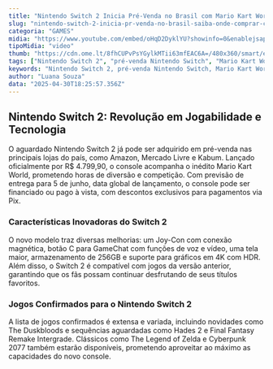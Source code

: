 ```yaml
---
title: "Nintendo Switch 2 Inicia Pré-Venda no Brasil com Mario Kart World Incluso"
slug: "nintendo-switch-2-inicia-pr-venda-no-brasil-saiba-onde-comprar-com-desconto"
categoria: "GAMES"
midia: "https://www.youtube.com/embed/oHqD2DyklYU?showinfo=0&enablejsapi=1"
tipoMidia: "video"
thumb: "https://cdn.ome.lt/8fhCUPvPsYGylkMTii63mfEAC6A=/480x360/smart/extras/conteudos/Captura_de_tela_2025-04-30_092047.png"
tags: ["Nintendo Switch 2", "pré-venda Nintendo Switch", "Mario Kart World", "lançamento Nintendo Switch 2", "comprar Nintendo Switch 2 Brasil", "jogos Nintendo Switch 2"]
keywords: "Nintendo Switch 2, pré-venda Nintendo Switch, Mario Kart World, lançamento Nintendo Switch 2, comprar Nintendo Switch 2 Brasil, jogos Nintendo Switch 2"
author: "Luana Souza"
data: "2025-04-30T18:25:57.356Z"
---
```


## Nintendo Switch 2: Revolução em Jogabilidade e Tecnologia

O aguardado Nintendo Switch 2 já pode ser adquirido em pré-venda nas principais lojas do país, como Amazon, Mercado Livre e Kabum. Lançado oficialmente por R$ 4.799,90, o console acompanha o inédito Mario Kart World, prometendo horas de diversão e competição. Com previsão de entrega para 5 de junho, data global de lançamento, o console pode ser financiado ou pago à vista, com descontos exclusivos para pagamentos via Pix.

### Características Inovadoras do Switch 2

O novo modelo traz diversas melhorias: um Joy-Con com conexão magnética, botão C para GameChat com funções de voz e vídeo, uma tela maior, armazenamento de 256GB e suporte para gráficos em 4K com HDR. Além disso, o Switch 2 é compatível com jogos da versão anterior, garantindo que os fãs possam continuar desfrutando de seus títulos favoritos.

### Jogos Confirmados para o Nintendo Switch 2

A lista de jogos confirmados é extensa e variada, incluindo novidades como The Duskbloods e sequências aguardadas como Hades 2 e Final Fantasy Remake Intergrade. Clássicos como The Legend of Zelda e Cyberpunk 2077 também estarão disponíveis, prometendo aproveitar ao máximo as capacidades do novo console.